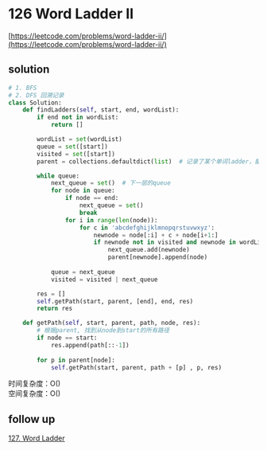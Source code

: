 # 126 Word Ladder II
[https://leetcode.com/problems/word-ladder-ii/](https://leetcode.com/problems/word-ladder-ii/)


## solution

```python
# 1. BFS
# 2. DFS 回溯记录
class Solution:
    def findLadders(self, start, end, wordList):
        if end not in wordList:
            return []

        wordList = set(wordList)
        queue = set([start])
        visited = set([start])
        parent = collections.defaultdict(list)  # 记录了某个单词ladder，能往前走的单词

        while queue:
            next_queue = set()  # 下一层的queue
            for node in queue:
                if node == end:
                    next_queue = set()
                    break
                for i in range(len(node)):
                    for c in 'abcdefghijklmnopqrstuvwxyz':
                        newnode = node[:i] + c + node[i+1:]
                        if newnode not in visited and newnode in wordList:
                            next_queue.add(newnode)
                            parent[newnode].append(node)
            
            queue = next_queue
            visited = visited | next_queue

        res = []
        self.getPath(start, parent, [end], end, res)
        return res

    def getPath(self, start, parent, path, node, res):
        # 根据parent, 找到从node到start的所有路径
        if node == start:
            res.append(path[::-1])
        
        for p in parent[node]:
            self.getPath(start, parent, path + [p] , p, res)
```
时间复杂度：O() <br>
空间复杂度：O()


## follow up

[127. Word Ladder](../08_bfs/127.%20Word%20Ladder.md)
